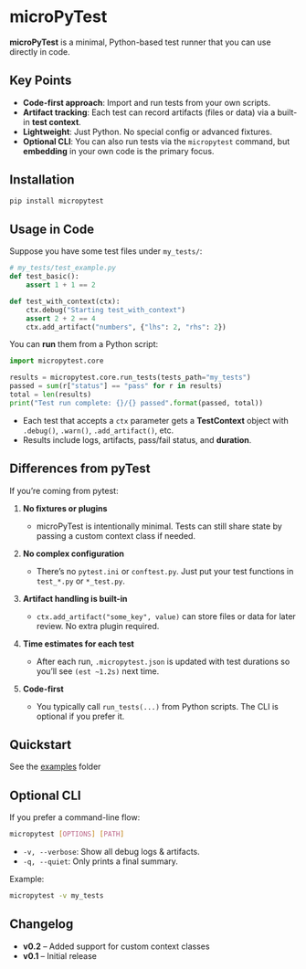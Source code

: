 # microPyTest

**microPyTest** is a minimal, Python-based test runner that you can use directly in code.

## Key Points

- **Code-first approach**: Import and run tests from your own scripts.
- **Artifact tracking**: Each test can record artifacts (files or data) via a built-in **test context**.
- **Lightweight**: Just Python. No special config or advanced fixtures.
- **Optional CLI**: You can also run tests via the `micropytest` command, but **embedding** in your own code is the primary focus.

## Installation

```bash
pip install micropytest
```

## Usage in Code

Suppose you have some test files under `my_tests/`:

```python
# my_tests/test_example.py
def test_basic():
    assert 1 + 1 == 2

def test_with_context(ctx):
    ctx.debug("Starting test_with_context")
    assert 2 + 2 == 4
    ctx.add_artifact("numbers", {"lhs": 2, "rhs": 2})
```

You can **run** them from a Python script:

```python
import micropytest.core

results = micropytest.core.run_tests(tests_path="my_tests")
passed = sum(r["status"] == "pass" for r in results)
total = len(results)
print("Test run complete: {}/{} passed".format(passed, total))
```

- Each test that accepts a `ctx` parameter gets a **TestContext** object with `.debug()`, `.warn()`, `.add_artifact()`, etc.
- Results include logs, artifacts, pass/fail status, and **duration**.

## Differences from pyTest

If you’re coming from pytest:

1. **No fixtures or plugins**
   - microPyTest is intentionally minimal. Tests can still share state by passing a custom context class if needed.

2. **No complex configuration**
   - There’s no `pytest.ini` or `conftest.py`. Just put your test functions in `test_*.py` or `*_test.py`.

3. **Artifact handling is built-in**
   - `ctx.add_artifact("some_key", value)` can store files or data for later review. No extra plugin required.

4. **Time estimates for each test**
   - After each run, `.micropytest.json` is updated with test durations so you’ll see `(est ~1.2s)` next time.

5. **Code-first**
   - You typically call `run_tests(...)` from Python scripts. The CLI is optional if you prefer it.

## Quickstart

See the [examples](examples) folder

## Optional CLI

If you prefer a command-line flow:

```bash
micropytest [OPTIONS] [PATH]
```

- `-v, --verbose`: Show all debug logs & artifacts.
- `-q, --quiet`: Only prints a final summary.

Example:

```bash
micropytest -v my_tests
```

## Changelog

- **v0.2** – Added support for custom context classes
- **v0.1** – Initial release
